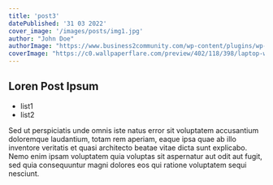 ```yaml
---
title: 'post3'
datePublished: '31 03 2022'
cover_image: '/images/posts/img1.jpg'
author: "John Doe"
authorImage: "https://www.business2community.com/wp-content/plugins/wp-user-avatars/wp-user-avatars/assets/images/mystery.jpg"
coverImage: "https://c0.wallpaperflare.com/preview/402/118/398/laptop-wood-display-aerial.jpg"
---
```


## Loren Post Ipsum

* list1
* list2

Sed ut perspiciatis unde omnis iste natus error sit voluptatem accusantium doloremque laudantium, totam rem aperiam, eaque ipsa quae ab illo inventore veritatis et quasi architecto beatae vitae dicta sunt explicabo. Nemo enim ipsam voluptatem quia voluptas sit aspernatur aut odit aut fugit, sed quia consequuntur magni dolores eos qui ratione voluptatem sequi nesciunt.